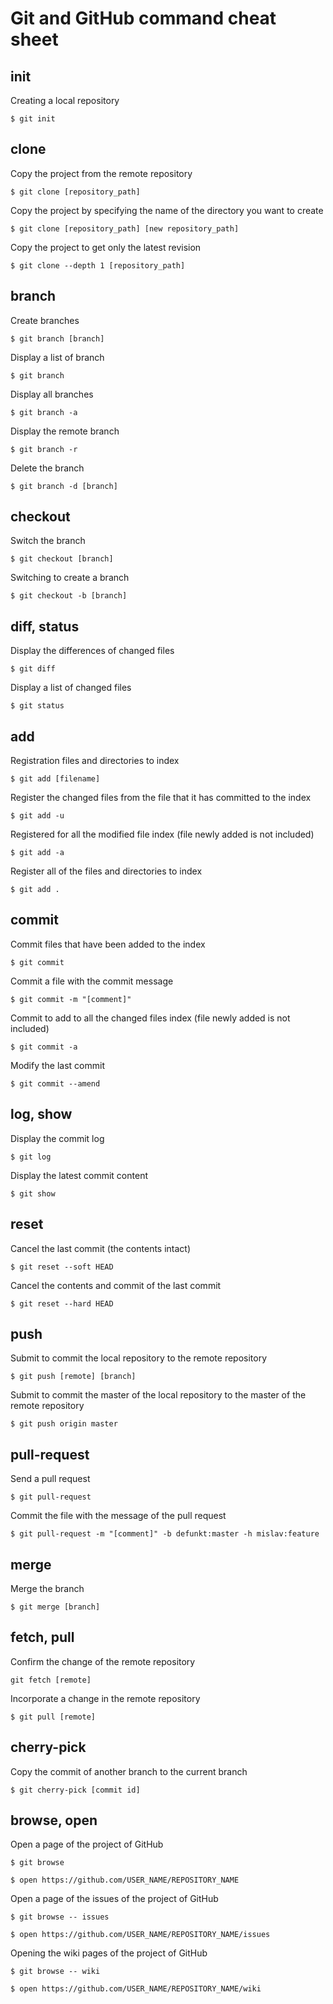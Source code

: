 # Git and GitHub command cheat sheet

## init

Creating a local repository

```
$ git init
```

## clone

Copy the project from the remote repository

```
$ git clone [repository_path]
```

Copy the project by specifying the name of the directory you want to create

```
$ git clone [repository_path] [new repository_path]
```

Copy the project to get only the latest revision

```
$ git clone --depth 1 [repository_path]
```

## branch

Create branches

```
$ git branch [branch]
```

Display a list of branch

```
$ git branch
```

Display all branches

```
$ git branch -a
```

Display the remote branch

```
$ git branch -r
```

Delete the branch

```
$ git branch -d [branch]
```

## checkout

Switch the branch

```
$ git checkout [branch]
```

Switching to create a branch

```
$ git checkout -b [branch]
```

## diff, status

Display the differences of changed files

```
$ git diff
```

Display a list of changed files

```
$ git status
```

## add

Registration files and directories to index

```
$ git add [filename]
```

Register the changed files from the file that it has committed to the index

```
$ git add -u
```

Registered for all the modified file index  (file newly added is not included)

```
$ git add -a
```

Register all of the files and directories to index

```
$ git add .
```

## commit

Commit files that have been added to the index

```
$ git commit
```

Commit a file with the commit message

```
$ git commit -m "[comment]"
```

Commit to add to all the changed files index  (file newly added is not included)

```
$ git commit -a
```

Modify the last commit

```
$ git commit --amend
```

## log, show

Display the commit log

```
$ git log
```

Display the latest commit content

```
$ git show
```

## reset

Cancel the last commit  (the contents intact)

```
$ git reset --soft HEAD
```

Cancel the contents and commit of the last commit

```
$ git reset --hard HEAD
```

## push

Submit to commit the local repository to the remote repository

```
$ git push [remote] [branch]
```

Submit to commit the master of the local repository to the master of the remote repository

```
$ git push origin master
```

## pull-request

Send a pull request

```
$ git pull-request
```

Commit the file with the message of the pull request

```
$ git pull-request -m "[comment]" -b defunkt:master -h mislav:feature
```

## merge

Merge the branch

```
$ git merge [branch]
```

## fetch, pull

Confirm the change of the remote repository

```
git fetch [remote]
```

Incorporate a change in the remote repository

```
$ git pull [remote]
```

## cherry-pick

Copy the commit of another branch to the current branch

```
$ git cherry-pick [commit id]
```

## browse, open

Open a page of the project of GitHub

```
$ git browse
```
```
$ open https://github.com/USER_NAME/REPOSITORY_NAME
```

Open a page of the issues of the project of GitHub

```
$ git browse -- issues
```
```
$ open https://github.com/USER_NAME/REPOSITORY_NAME/issues
```

Opening the wiki pages of the project of GitHub

```
$ git browse -- wiki
```
```
$ open https://github.com/USER_NAME/REPOSITORY_NAME/wiki
```











